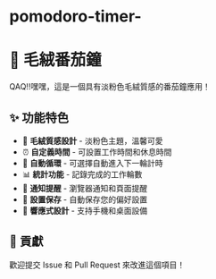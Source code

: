 # pomodoro-timer-
# 🍅 毛絨番茄鐘

QAQ!!嘿嘿，這是一個具有淡粉色毛絨質感的番茄鐘應用！

## ✨ 功能特色

- 🎨 **毛絨質感設計** - 淡粉色主題，溫馨可愛
- ⏰ **自定義時間** - 可設置工作時間和休息時間
- 🔄 **自動循環** - 可選擇自動進入下一輪計時
- 📊 **統計功能** - 記錄完成的工作輪數
- 🔔 **通知提醒** - 瀏覽器通知和頁面提醒
- 💾 **設置保存** - 自動保存您的偏好設置
- 📱 **響應式設計** - 支持手機和桌面設備

## 🤝 貢獻

歡迎提交 Issue 和 Pull Request 來改進這個項目！
